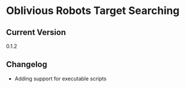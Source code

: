 # Oblivious Robots Target Searching

## Current Version

0.1.2

## Changelog

- Adding support for executable scripts
